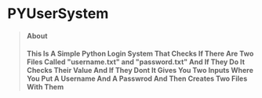 # PYUserSystem

> #### About
> #### This Is A Simple Python Login System That Checks If There Are Two Files Called "username.txt" and "password.txt" And If They Do It Checks Their Value And If They Dont It Gives You Two Inputs Where You Put A Username And A Passwrod And Then Creates Two Files With Them
